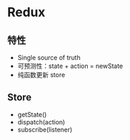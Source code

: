 # Redux

## 特性
- Single source of truth
- 可预测性：state + action = newState
- 纯函数更新 store

## Store
- getState()
- dispatch(action)
- subscribe(listener)
